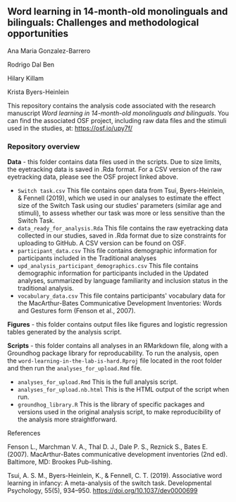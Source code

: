 ## Word learning in 14-month-old monolinguals and bilinguals: Challenges and methodological opportunities

Ana Maria Gonzalez-Barrero

Rodrigo Dal Ben

Hilary Killam

Krista Byers-Heinlein

This repository contains the analysis code associated with the research manuscript *Word learning in 14-month-old monolinguals and bilinguals*. You can find the associated OSF project, including raw data files and the stimuli used in the studies, at: https://osf.io/upy7f/

### Repository overview

**Data** - this folder contains data files used in the scripts. Due to size limits, the eyetracking data is saved in .Rda format. For a CSV version of the raw eyetracking data, please see the OSF project linked above.
- ```Switch task.csv``` This file contains open data from Tsui, Byers-Heinlein, & Fennell (2019), which we used in our analyses to estimate the effect size of the Switch Task using our studies' parameters (similar age and stimuli), to assess whether our task was more or less sensitive than the Switch Task.
- ```data_ready_for_analysis.Rda``` This file contains the raw eyetracking data collected in our studies, saved in .Rda format due to size constraints for uploading to GitHub. A CSV version can be found on OSF.
- ```participant_data.csv``` This file contains demographic information for participants included in the Traditional analyses
- ```upd_analysis_participant_demographics.csv``` This file contains demographic information for participants included in the Updated analyses, summarized by language familiarity and inclusion status in the traditional analysis.
- ```vocabulary_data.csv``` This file contains participants' vocabulary data for the MacArthur-Bates Communicative Development Inventories: Words and Gestures form (Fenson et al., 2007).

**Figures** - this folder contains output files like figures and logistic regression tables generated by the analysis script.

**Scripts** - this folder contains all analyses in an RMarkdown file, along with a Groundhog package library for reproducability. To run the analysis, open the ```word-learning-in-the-lab-is-hard.Rproj``` file located in the root folder and then run the ```analyses_for_upload.Rmd``` file.
- ```analyses_for_upload.Rmd``` This is the full analysis script.
- ```analyses_for_upload.nb.html``` This is the HTML output of the script when run.
- ```groundhog_library.R``` This is the library of specific packages and versions used in the original analysis script, to make reproducibility of the analysis more straightforward.

References

Fenson L., Marchman V. A., Thal D. J., Dale P. S., Reznick S., Bates E. (2007). MacArthur-Bates communicative development inventories (2nd ed). Baltimore, MD: Brookes Pub-lishing.

Tsui, A. S. M., Byers-Heinlein, K., & Fennell, C. T. (2019). Associative word learning in infancy: A meta-analysis of the switch task. Developmental Psychology, 55(5), 934–950. https://doi.org/10.1037/dev0000699
